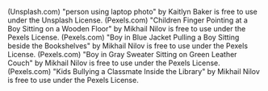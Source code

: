 
(Unsplash.com) "person using laptop photo" by Kaitlyn Baker is free to use under the Unsplash License.
(Pexels.com) "Children Finger Pointing at a Boy Sitting on a Wooden Floor" by Mikhail Nilov is free to use under the Pexels License.
(Pexels.com) "Boy in Blue Jacket Pulling a Boy Sitting beside the Bookshelves" by Mikhail Nilov is free to use under the Pexels License.
(Pexels.com) "Boy in Gray Sweater Sitting on Green Leather Couch" by Mikhail Nilov is free to use under the Pexels License.
(Pexels.com) "Kids Bullying a Classmate Inside the Library" by Mikhail Nilov is free to use under the Pexels License.
